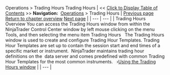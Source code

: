 ﻿
Operations \> Trading Hours
Trading Hours
| \<\< [Click to Display Table of Contents](trading_hours.md) \>\> **Navigation:**     [Operations](operations-1.md) \> Trading Hours | [Previous page](trade_performance_properties-1.md) [Return to chapter overview](operations-1.md) [Next page](using_the_trading_hours_window-1.md) |
| --- | --- |
| Trading Hours Overview You can access the Trading Hours window from within the NinjaTrader Control Center window by left mouse clicking on the menu Tools, and then selecting the menu item Trading Hours   The Trading Hours window is used to create and configure Trading Hour Templates. Trading Hour Templates are set up to contain the session start and end times of a specific market or instrument.  NinjaTrader maintains trading hour definitions on the  data server and comes predefined with common Trading Hour Templates for the most common instruments.    ›[Using the Trading Hours window](using_the_trading_hours_window-1.md) |
| --- |
